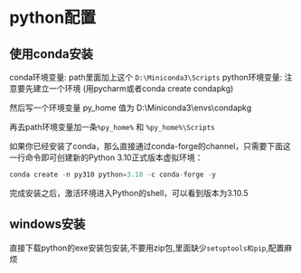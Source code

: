 # python配置

## 使用conda安装

conda环境变量: path里面加上这个  `D:\Miniconda3\Scripts`
python环境变量:
注意要先建立一个环境 (用pycharm或者conda create condapkg)
​

然后写一个环境变量 py_home   值为  D:\Miniconda3\envs\condapkg
​

再去path环境变量加一条`%py_home%` 和 `%py_home%\Scripts`

如果你已经安装了conda，那么直接通过conda-forge的channel，只需要下面这一行命令即可创建新的Python
3.10正式版本虚拟环境：

```java
conda create -n py310 python=3.10 -c conda-forge -y
```

完成安装之后，激活环境进入Python的shell，可以看到版本为3.10.5

## windows安装

直接下载python的exe安装包安装,不要用zip包,里面缺少`setuptools和pip`,配置麻烦

